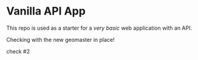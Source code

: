 # Vanilla API App

This repo is used as a starter for a _very basic_ web application with an API.

Checking with the new geomaster in place!


check #2
